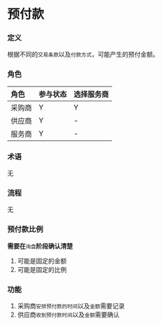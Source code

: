 # 预付款

### 定义

根据不同的`交易条款`以及`付款方式`，可能产生的预付金额。

### 角色

| 角色 | 参与状态 | 选择服务商 |
| :--- | :--- | :--- |
| 采购商 | Y | Y |
| 供应商 | Y | - |
| 服务商 | Y | - |

### 术语

无

### 流程

无

### 预付款比例

**需要在**`询盘`**阶段确认清楚**

1. 可能是固定的金额
2. 可能是固定的比例

### 功能

1. 采购商`安排预付款的时间`以及`金额`需要记录
2. 供应商`收到预付款时间`以及`金额`需要确认



